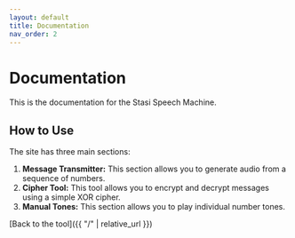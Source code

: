 ```yaml
---
layout: default
title: Documentation
nav_order: 2
---
```


# Documentation

This is the documentation for the Stasi Speech Machine.

## How to Use

The site has three main sections:

1.  **Message Transmitter:** This section allows you to generate audio from a sequence of numbers.
2.  **Cipher Tool:** This tool allows you to encrypt and decrypt messages using a simple XOR cipher.
3.  **Manual Tones:** This section allows you to play individual number tones.

[Back to the tool]({{ "/" | relative_url }})
